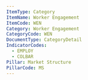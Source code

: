 ```yaml
---
ItemType: Category
ItemName: Worker Engagement
ItemCode: WEN
Category: Worker Engagement
CategoryCode: WEN
DocumentType: CategoryDetail
IndicatorCodes:
  - EMPLOY
  - COLBAR
Pillar: Market Structure
PillarCode: MS
---
```


